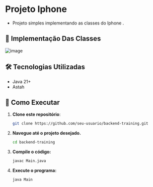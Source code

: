 # Projeto Iphone

- Projeto simples implementando as classes do Iphone .


## 📌 Implementação Das Classes
![image](https://github.com/user-attachments/assets/e0e803c7-0ee9-459a-8e1b-ce6e1dec06c4)



## 🛠️ Tecnologias Utilizadas

- Java 21+
- Astah

## 🚀 Como Executar

1. **Clone este repositório**:
   ```bash
   git clone https://github.com/seu-usuario/backend-training.git

2. **Navegue até o projeto desejado.**
      ```bash
      cd backend-training

3. **Compile o código:**
      ```bash
      javac Main.java

4. **Execute o programa:**
      ```bash
      java Main
